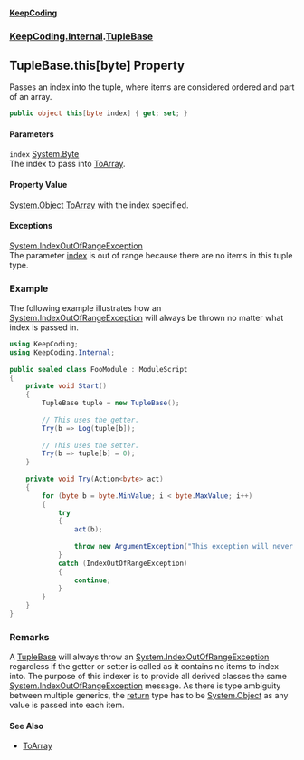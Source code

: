 #### [KeepCoding](index.md 'index')
### [KeepCoding.Internal](KeepCoding_Internal.md 'KeepCoding.Internal').[TupleBase](TupleBase.md 'KeepCoding.Internal.TupleBase')
## TupleBase.this[byte] Property
Passes an index into the tuple, where items are considered ordered and part of an array.  
```csharp
public object this[byte index] { get; set; }
```
#### Parameters
<a name='KeepCoding_Internal_TupleBase_this_byte__index'></a>
`index` [System.Byte](https://docs.microsoft.com/en-us/dotnet/api/System.Byte 'System.Byte')  
The index to pass into [ToArray](TupleBase_ToArray.md 'KeepCoding.Internal.TupleBase.ToArray').
  
#### Property Value
[System.Object](https://docs.microsoft.com/en-us/dotnet/api/System.Object 'System.Object')
[ToArray](TupleBase_ToArray.md 'KeepCoding.Internal.TupleBase.ToArray') with the index specified.  
            
#### Exceptions
[System.IndexOutOfRangeException](https://docs.microsoft.com/en-us/dotnet/api/System.IndexOutOfRangeException 'System.IndexOutOfRangeException')  
The parameter [index](TupleBase_Item_xD9oSgxwMFO7sQCYiZEn_g.md#KeepCoding_Internal_TupleBase_this_byte__index 'KeepCoding.Internal.TupleBase.this[byte].index') is out of range because there are no items in this tuple type.
### Example
The following example illustrates how an [System.IndexOutOfRangeException](https://docs.microsoft.com/en-us/dotnet/api/System.IndexOutOfRangeException 'System.IndexOutOfRangeException') will always be thrown no matter what index is passed in.  
```csharp
using KeepCoding;  
using KeepCoding.Internal;  
  
public sealed class FooModule : ModuleScript  
{  
    private void Start()  
    {  
        TupleBase tuple = new TupleBase();  
          
        // This uses the getter.  
        Try(b => Log(tuple[b]);  
          
        // This uses the setter.  
        Try(b => tuple[b] = 0);  
    }  
      
    private void Try(Action<byte> act)  
    {  
        for (byte b = byte.MinValue; i < byte.MaxValue; i++)  
        {  
            try  
            {  
                act(b);  
                  
                throw new ArgumentException("This exception will never be thrown because the above operation will always fail!");  
            }  
            catch (IndexOutOfRangeException)  
            {  
                continue;  
            }  
        }  
    }  
}  
```
### Remarks
A [TupleBase](TupleBase.md 'KeepCoding.Internal.TupleBase') will always throw an [System.IndexOutOfRangeException](https://docs.microsoft.com/en-us/dotnet/api/System.IndexOutOfRangeException 'System.IndexOutOfRangeException') regardless if the getter or setter is called as it contains no items to index into. The purpose of this indexer is to provide all derived classes the same [System.IndexOutOfRangeException](https://docs.microsoft.com/en-us/dotnet/api/System.IndexOutOfRangeException 'System.IndexOutOfRangeException') message. As there is type ambiguity between multiple generics, the [return](https://docs.microsoft.com/en-us/dotnet/csharp/language-reference/keywords/return 'https://docs.microsoft.com/en-us/dotnet/csharp/language-reference/keywords/return') type has to be [System.Object](https://docs.microsoft.com/en-us/dotnet/api/System.Object 'System.Object') as any value is passed into each item.  
#### See Also
- [ToArray](TupleBase_ToArray.md 'KeepCoding.Internal.TupleBase.ToArray')
